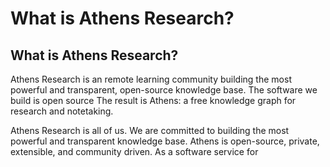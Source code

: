 # What is Athens Research?

## What is Athens Research?

Athens Research is an remote learning community building the most powerful and transparent, open-source knowledge base. The software we build is open source The result is Athens: a free knowledge graph for research and notetaking. 

Athens Research is all of us. We are committed to building the most powerful and transparent knowledge base. Athens is open-source, private, extensible, and community driven. As a software service for

